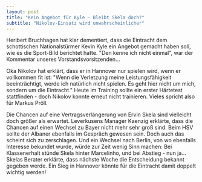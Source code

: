 ```yaml
---
layout: post
title: "Kein Angebot für Kyle - Bleibt Skela doch?"
subtitle: "Nikolov-Einsatz wird unwahrscheinlicher"
---
```


Heribert Bruchhagen hat klar dementiert, dass die Eintracht dem schottischen Nationalstürmer Kevin Kyle ein Angebot gemacht haben soll, wie es die Sport-Bild berichtet hatte. "Den kenne ich nicht einmal", war der Kommentar unseres Vorstandsvorsitzenden...

Oka Nikolov hat erklärt, dass er in Hannover nur spielen wird, wenn er vollkommen fit ist: "Wenn die Verletzung meine Leistungsfähigkeit beeinträchtigt, werde ich natürlich nicht spielen. Es geht hier nicht um mich, sondern um die Eintracht." Heute im Training sollte ein erster Härtetest stattfinden - doch Nikolov konnte erneut nicht trainieren. Vieles spricht also für Markus Pröll.

Die Chancen auf eine Vertragsverlängerung von Ervin Skela sind vielleicht doch größer als erwartet. Leverkusens Manager Kaenzig erklärte, dass die Chancen auf einen Wechsel zu Bayer nicht mehr sehr groß sind. Beim HSV sollte der Albaner ebenfalls im Gespräch gewesen sein. Doch auch das scheint sich zu zerschlagen. Und ein Wechsel nach Berlin, von wo ebenfalls Interesse bekundet wurde, würde zur Zeit wenig Sinn machen: Bei Klassenerhalt stünde Skela hinter Marcelinho, und bei Abstieg - nun ja... Skelas Berater erklärte, dass nächste Woche die Entscheidung bekannt gegeben werde. Ein Sieg in Hannover könnte für die Eintracht damit doppelt wichtig werden!
